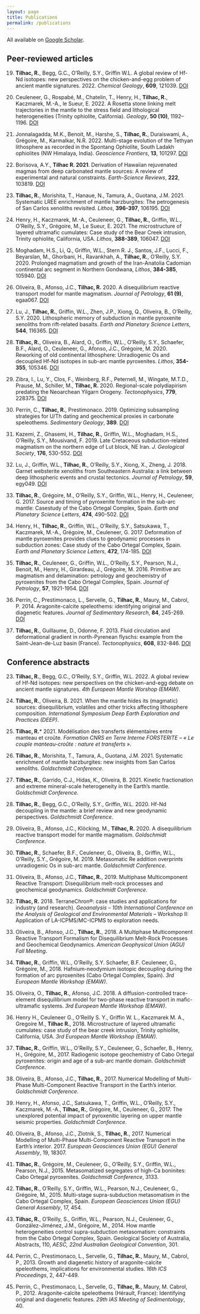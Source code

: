 ```yaml
---
layout: page
title: Publications
permalink: /publications
---
```

All available on [Google Scholar](https://scholar.google.com/citations?user=CwjYbK8AAAAJ&hl=en).

## Peer-reviewed articles

19.	**Tilhac, R.**, Begg, G.C., O’Reilly, S.Y., Griffin W.L. A global review of Hf-Nd isotopes: new perspectives on the chicken-and-egg problem of ancient mantle signatures. 2022. *Chemical Geology*, **609**, 121039. [DOI](https://doi.org/10.1016/j.chemgeo.2022.121039)

18.	Ceuleneer, G., Rospabé, M., Chatelin, T., Henry, H., **Tilhac, R.**, Kaczmarek, M.-A., le Sueur, E. 2022. A Rosetta stone linking melt trajectories in the mantle to the stress field and lithological heterogeneities (Trinity ophiolite, California). *Geology*, **50 (10)**, 1192–1196. [DOI](https://doi.org/10.1130/G50083.1)

17.	Jonnalagadda, M.K., Benoit, M., Harshe, S., **Tilhac, R.**, Duraiswami, A., Grégoire, M., Karmalkar, N.R. 2022. Multi-stage evolution of the Tethyan lithosphere as recorded in the Spontang Ophiolite, South Ladakh ophiolites (NW Himalaya, India). *Geoscience Frontiers*, **13**, 101297. [DOI](https://doi.org/10.1016/j.gsf.2021.101297)

16.	Borisova, A.Y., **Tilhac R. 2021**. Derivation of Hawaiian rejuvenated magmas from deep carbonated mantle sources: A review of experimental and natural constraints. *Earth-Science Reviews*, **222**, 103819. [DOI](https://doi.org/10.1016/j.earscirev.2021.103819)

15.	**Tilhac, R.**, Morishita, T., Hanaue, N., Tamura, A., Guotana, J.M. 2021. Systematic LREE enrichment of mantle harzburgites: The petrogenesis of San Carlos xenoliths revisited. *Lithos*, **396-397**, 106195. [DOI](https://doi.org/10.1016/j.lithos.2021.106195)

14.	Henry, H., Kaczmarek, M.-A., Ceuleneer, G., **Tilhac, R.**, Griffin, W.L., O’Reilly, S.Y., Grégoire, M., Le Sueur, E. 2021. The microstructure of layered ultramafic cumulates: Case study of the Bear Creek intrusion, Trinity ophiolite, California, USA. *Lithos*, **388-389**, 106047. [DOI](https://doi.org/10.1016/j.lithos.2021.106047)

13.	Moghadam, H.S., Li, Q., Griffin, W.L., Stern R. J., Santos, J.F., Lucci, F., Beyarslan, M., Ghorbani, H., Ravankhah, A., **Tilhac, R.**, O’Reilly, S.Y. 2020. Prolonged magmatism and growth of the Iran-Anatolia Cadomian continental arc segment in Northern Gondwana, *Lithos*, **384-385**, 105940. [DOI](https://doi.org/10.1016/j.lithos.2020.105940)

12.	Oliveira, B., Afonso, J.C., **Tilhac, R.** 2020. A disequilibrium reactive transport model for mantle magmatism. *Journal of Petrology*, **61 (9)**, egaa067. [DOI](https://doi.org/10.1093/petrology/egaa067)

11.	Lu, J., **Tilhac, R.**, Griffin, W.L., Zhen, J.P., Xiong, Q., Oliveira, B., O’Reilly, S.Y. 2020. Lithospheric memory of subduction in mantle pyroxenite xenoliths from rift-related basalts. *Earth and Planetary Science Letters*, **544**, 116365. [DOI](https://doi.org/10.1016/j.epsl.2020.116365)

10.	**Tilhac, R.**, Oliveira, B., Alard, O., Griffin, W.L., O’Reilly, S.Y., Schaefer, B.F., Alard, O., Ceuleneer, G., Afonso, J.C., Grégoire, M. 2020. Reworking of old continental lithosphere: Unradiogenic Os and decoupled Hf-Nd isotopes in sub-arc mantle pyroxenites. *Lithos*, **354-355**, 105346. [DOI](https://doi.org/10.1016/j.lithos.2019.105346)

9.	Zibra, I., Lu, Y., Clos, F., Weinberg, R.F., Peternell, M., Wingate, M.T.D., Prause, M., Schiller, M., **Tilhac, R.** 2020. Regional-scale polydiapirism predating the Neoarchean Yilgarn Orogeny. *Tectonophysics*, **779**, 228375. [DOI](https://doi.org/10.1016/j.tecto.2020.228375)

8.	Perrin, C., **Tilhac, R.**, Prestimonaco. 2019. Optimizing subsampling strategies for U/Th dating and geochemical proxies in carbonate speleothems. *Sedimentary Geology*, **389**. [DOI](https://doi.org/10.1016/j.sedgeo.2019.06.002)

7.	Kazemi, Z., Ghasemi, H., **Tilhac, R.**, Griffin, W.L., Moghadam, H.S., O’Reilly, S.Y., Mousivand, F. 2019. Late Cretaceous subduction-related magmatism on the northern edge of Lut block, NE Iran. *J. Geological Society*, **176**, 530-552. [DOI](https://doi.org/10.1144/jgs2018-076)

6.	Lu, J., Griffin, W.L., **Tilhac, R.**, O’Reilly, S.Y., Xiong, X., Zheng, J. 2018. Garnet websterite xenoliths from Southeastern Australia: a link between deep lithospheric events and crustal tectonics. *Journal of Petrology*, **59**, egy049. [DOI](https://doi.org/10.1093/petrology/egy049)

5.	**Tilhac, R.**, Grégoire, M., O’Reilly, S.Y., Griffin, W.L., Henry, H., Ceuleneer, G. 2017. Source and timing of pyroxenite formation in the sub-arc mantle: Casestudy of the Cabo Ortegal Complex, Spain. *Earth and Planetary Science Letters*, **474**, 490-502. [DOI](https://doi.org/10.1016/j.epsl.2017.07.017)

4.	Henry, H., **Tilhac, R.**, Griffin, W.L., O’Reilly, S.Y., Satsukawa, T., Kaczmarek, M.-A., Grégoire, M., Ceuleneer, G. 2017. Deformation of mantle pyroxenites provides clues to geodynamic processes in subduction zones: Case study of the Cabo Ortegal Complex, Spain. *Earth and Planetary Science Letters*, **472**, 174-185. [DOI](https://doi.org/10.1016/j.epsl.2017.05.028)

3.	**Tilhac, R.**, Ceuleneer, G., Griffin, W.L., O’Reilly, S.Y., Pearson, N.J., Benoit, M., Henry, H., Girardeau, J., Grégoire, M. 2016. Primitive arc magmatism and delamination: petrology and geochemistry of pyroxenites from the Cabo Ortegal Complex, Spain. *Journal of Petrology*, **57**, 1921-1954. [DOI](https://doi.org/10.1093/petrology/egw064)

2.	Perrin, C., Prestimonaco, L., Servelle, G., **Tilhac, R.**, Maury, M., Cabrol, P. 2014. Aragonite-calcite speleothems: identifying original and diagenetic features. *Journal of Sedimentary Research*, **84**, 245-269. [DOI](https://doi.org/10.2110/jsr.2014.17)

1.	**Tilhac, R.**, Guillaume, D., Odonne, F. 2013. Fluid circulation and deformational gradient in north-Pyrenean flyschs: example from the Saint-Jean-de-Luz basin (France). *Tectonophysics*, **608**, 832-846. [DOI](https://doi.org/10.1016/j.tecto.2013.07.035)

## Conference abstracts

23. **Tilhac, R.**, Begg, G.C., O’Reilly, S.Y., Griffin, W.L. 2022. A global review of Hf-Nd isotopes: new perspectives on the chicken-and-egg debate on ancient mantle signatures. *4th European Mantle Worshop (EMAW)*.

22. **Tilhac, R.**, Oliveira, B. 2021. When the mantle hides its (magmatic) sources: disequilibrium, volatiles and other tricks affecting lithosphere composition. *International Symposium Deep Earth Exploration and Practices (DEEP)*.

21. **Tilhac, R.*** 2021. Modélisation des transferts élémentaires entre manteau et croûte. *Formation CNRS en Terre Interne FORSTERITE – « Le couple manteau-croûte : nature et transferts »*. 

20. **Tilhac, R.**, Morishita, T., Tamura, A., Guotana, J.M. 2021. Systematic enrichment of mantle harzburgites: new insights from San Carlos xenoliths. *Goldschmidt Conference*.

19. **Tilhac, R.**, Garrido, C.J., Hidas, K., Oliveira, B. 2021. Kinetic fractionation and extreme mineral-scale heterogeneity in the Earth’s mantle. *Goldschmidt Conference*.

18. **Tilhac, R.**, Begg, G.C., O’Reilly, S.Y., Griffin, W.L. 2020. Hf-Nd decoupling in the mantle: a brief review and new geodynamic perspectives. *Goldschmidt Conference*.

17. Oliveira, B., Afonso, J.C., Klöcking, M., **Tilhac, R.** 2020. A disequilibrium reactive transport model for mantle magmatism. *Goldschmidt Conference*.

16. **Tilhac, R.**, Schaefer, B.F., Ceuleneer, G., Oliveira, B., Griffin, W.L., O’Reilly, S.Y., Grégoire, M. 2019. Metasomatic Re addition overprints unradiogenic Os in sub-arc mantle. *Goldschmidt Conference*.

15. Oliveira, B., Afonso, J.C., **Tilhac, R.**, 2019. Multiphase Multicomponent Reactive Transport: Disequilibrium melt-rock processes and geochemical geodynamics. *Goldschmidt Conference*.

14. **Tilhac, R.** 2018. TerraneChron®: case studies and applications for industry (and research). *Geoanalysis – 10th International Conference on the Analysis of Geological and Environmental Materials* – Workshop II: Application of LA-ICPMS/MC-ICPMS to exploration needs.

13. Oliveira, B., Afonso, J.C., **Tilhac, R.**, 2018. A Multiphase Multicomponent Reactive Transport Formalism for Disequilibrium Melt-Rock Processes and Geochemical Geodynamics. *American Geophysical Union (AGU) Fall Meeting*. 

12. **Tilhac, R.**, Griffin, W.L., O’Reilly, S.Y. Schaefer, B.F. Ceuleneer, G., Grégoire, M., 2018. Hafnium-neodymium isotopic decoupling during the formation of arc pyroxenites (Cabo Ortegal Complex, Spain). *3rd European Mantle Workshop (EMAW)*.

11. Oliveira, O., **Tilhac, R.**, Afonso, J.C. 2018. A diffusion-controlled trace-element disequilibrium model for two-phase reactive transport in mafic-ultramafic systems. *3rd European Mantle Workshop (EMAW)*.

10. Henry H., Ceuleneer G., O’Reilly S. Y., Griffin W. L., Kaczmarek M. A., Gregoire M., **Tilhac R.**, 2018. Microstructure of layered ultramafic cumulates: case study of the bear creek intrusion, Trinity ophiolite, California, USA. *3rd European Mantle Workshop (EMAW)*.

9. **Tilhac, R.**, Griffin, W.L., O’Reilly, S.Y., Ceuleneer, G., Schaefer, B., Henry, H., Grégoire, M., 2017. Radiogenic isotope geochemistry of Cabo Ortegal pyroxenites: origin and age of a sub-arc mantle domain. *Goldschmidt Conference*.

8. Oliveira, B., Afonso, J.C., **Tilhac, R.**, 2017. Numerical Modelling of Multi-Phase Multi-Component Reactive Transport in the Earth’s interior. *Goldschmidt Conference*.

7. Henry, H., Afonso, J.C., Satsukawa, T., Griffin, W.L., O’Reilly, S.Y., Kaczmarek, M.-A., **Tilhac, R.**, Grégoire, M., Ceuleneer, G., 2017. The unexplored potential impact of pyroxenitic layering on upper mantle seismic properties. *Goldschmidt Conference*.

6. Oliveira, B., Afonso, J.C., Zlotnik, S., **Tilhac, R.**, 2017. Numerical Modelling of Multi-Phase Multi-Component Reactive Transport in the Earth’s interior. 2017. *European Geosciences Union (EGU) General Assembly*, 19, 18307.

5. **Tilhac, R.**, Grégoire, M., Ceuleneer, G., O’Reilly, S.Y., Griffin, W.L., Pearson, N.J., 2015. Metasomatized segregates of high-Ca boninites: Cabo Ortegal pyroxenites. *Goldschmidt Conference*, 3133.

4. **Tilhac, R.**, O’Reilly, S.Y., Griffin, W.L., Pearson, N.J., Ceuleneer, G., Grégoire, M., 2015. Multi-stage supra-subduction metasomatism in the Cabo Ortegal Complex, Spain. *European Geosciences Union (EGU) General Assembly*, 17, 454.

3. **Tilhac, R.**, O’Reilly, S., Griffin, W.L., Pearson, N.J., Ceuleneer, G., González-Jiménez, J.M., Grégoire, M., 2014. How mantle heterogeneities control supra-subduction metasomatism: constraints from the Cabo Ortegal Complex, Spain. Geological Society of Australia, Abstracts, 110, *AESC, 22nd Australian Geological Convention*, 301.

2. Perrin, C., Prestimonaco, L., Servelle, G., **Tilhac, R.**, Maury, M., Cabrol, P., 2013. Growth and diagenetic history of aragonite-calcite speleothems, implications for environmental studies. *16th ICS Proceedings*, 2, 447-449.

1. Perrin, C., Prestimonaco, L., Servelle, G., **Tilhac, R.**, Maury, M. Cabrol, P., 2012. Aragonite-calcite speleothems (Hérault, France): Identifying original and diagenetic features. *29th IAS Meeting of Sedimentology*, 40.
